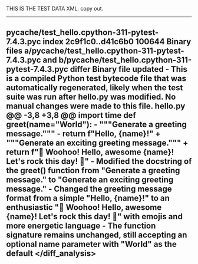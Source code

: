 THIS IS THE TEST DATA XML. copy out.

---
<file> <name>pycache/test_hello.cpython-311-pytest-7.4.3.pyc</name> <diff> index 2c9f1c0..d41c6b0 100644 Binary files a/pycache/test_hello.cpython-311-pytest-7.4.3.pyc and b/pycache/test_hello.cpython-311-pytest-7.4.3.pyc differ </diff> <changes>Binary file updated - This is a compiled Python test bytecode file that was automatically regenerated, likely when the test suite was run after hello.py was modified. No manual changes were made to this file.</changes> </file> <file> <name>hello.py</name> <diff> @@ -3,8 +3,8 @@ import time def greet(name="World"): - """Generate a greeting message.""" - return f"Hello, {name}!" + """Generate an exciting greeting message.""" + return f"🎉 Woohoo! Hello, awesome {name}! Let's rock this day! 🚀" </diff> <changes> - Modified the docstring of the greet() function from "Generate a greeting message." to "Generate an exciting greeting message." - Changed the greeting message format from a simple "Hello, {name}!" to an enthusiastic "🎉 Woohoo! Hello, awesome {name}! Let's rock this day! 🚀" with emojis and more energetic language - The function signature remains unchanged, still accepting an optional name parameter with "World" as the default </changes> </file> </diff_analysis>
---


